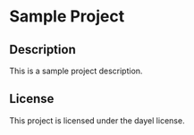 # Sample Project



## Description

This is a sample project description.

## License

This project is licensed under the dayel license.
